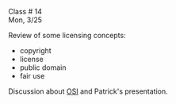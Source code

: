 
<div class="important">
<div class="column_date">

Class # 14 <br>
Mon, 3/25

</div>

<div class="column_materials">
<p markdown="block">

Review of some licensing concepts:
- copyright
- license
- public domain
- fair use

Discussion about [OSI](https://opensource.org/) and Patrick's presentation.



</p>
</div>

<div class="column_assign">
<p markdown="block">


</p>
</div>

</div>
